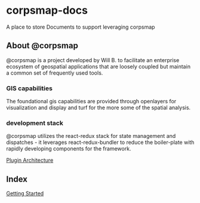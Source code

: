 # corpsmap-docs
A place to store Documents to support leveraging corpsmap

## About @corpsmap
@corpsmap is a project developed by Will B. to facilitate an enterprise ecosystem of geospatial applications that are loosely coupled but maintain a common set of frequently used tools. 
### GIS capabilities
The foundational gis capabilities are provided through openlayers for visualization and display and turf for the more some of the spatial analysis.

### development stack
@corpsmap utilizes the react-redux stack for state management and dispatches - it leverages react-redux-bundler to reduce the boiler-plate with rapidly developing components for the framework.

[Plugin Architecture](assets/pluginArchitecture.md "Learn about creating a plugin!")

## Index


[Getting Started](assets/gettingStarted.md "Let's get started!")



